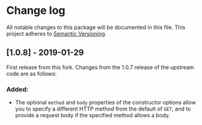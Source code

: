 # Change log

All notable changes to this package will be documented in this file.
This project adheres to [Semantic Versioning](http://semver.org).

## [1.0.8] - 2019-01-29
First release from this fork. Changes from the 1.0.7 release of the upstream code are as follows:

### Added:
- The optional `method` and `body` properties of the constructor options allow you to specify a different HTTP method from the default of `GET`, and to provide a request body if the specified method allows a body.
